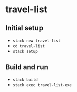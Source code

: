 # travel-list
## Initial setup
- `stack new travel-list`
- `cd travel-list`
- `stack setup`

## Build and run
- `stack build`
- `stack exec travel-list-exe`